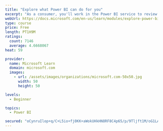 ```yaml
---
title: "Explore what Power BI can do for you"
excerpt: "As a consumer, you'll work in the Power BI service to review and interact with content that has been shared with you. This module provides the foundational information that you need to work effectively in the Power BI service."
webUrl: https://docs.microsoft.com/en-us/learn/modules/explore-power-bi-service/
type: course
price: Free
length: PT1H9M
ratings:
  count: 7146
  average: 4.6668067
heat: 59

provider:
  name: Microsoft Learn
  domain: microsoft.com
  images:
    - url: /assets/images/organizations/microsoft.com-50x50.jpg
      width: 50
      height: 50

levels:
  - Beginner

topics:
  - Power BI

secured: "oCynruIlop+q/C+L5io+fj0KK+aWokUHkHN8RF8C4p65/p/9Tljft1M/oG1LApjtnjr8OCpcWhWDWNgJWx8Gb9J2xK0ZEFm4DF/L8ctd17Hswt0PlCKgJ9z8NLYAdAtjZELYdRjWXwxUv7yhDyxF5kk7rZjcNW5Fo2dUDRv1vXRW2zxTXPnAWBqQO4PmqPKIqvdn9glHjLug/9+vC6/gs/hmXVyvOmz9oXGQzI6ldhZty4fLxotqFypqCM5aoBQo4CfyIQnbsY0d8706OBf7AWQhlIiU1BShrRQj5kcPoJEpXJN0cHxLVawKcJA5CE9iY6g6hPOpQdsIw4h4W7Dqi3adcjLwJ//reZq8H6GoSZBcon0NnoXMuc9Gsi7KP0cJu20gvS+CtE1i8vFAnxJxDtxZ8om/kieNqzANzGabbGs=;eMSq6EZv6SNLBHxzb8JTsg=="
---
```


